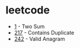 # leetcode

- [1] - Two Sum
- [217] - Contains Duplicate
- [242] - Valid Anagram


[1]: https://leetcode.com/problems/two-sum
[217]: https://leetcode.com/problems/contains-duplicate
[242]: https://leetcode.com/problems/valid-anagram
